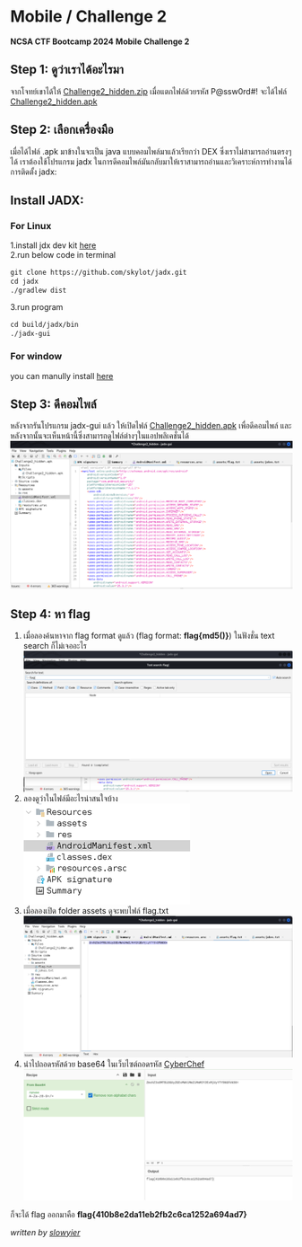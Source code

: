# Mobile / Challenge 2
**NCSA CTF Bootcamp 2024**
**Mobile**
**Challenge 2**
## Step 1: ดูว่าเราได้อะไรมา
จากโจทย์เขาได้ให้ [Challenge2_hidden.zip](Challenge2_hidden.zip) เมื่อแตกไฟล์ด้วยรหัส P@ssw0rd#! จะได้ไฟล์ [Challenge2_hidden.apk](Challenge2_hidden.apk) 
## Step 2: เลือกเครื่องมือ
เมื่อได้ไฟล์ .apk มาข้างในจะเป็น java แบบคอมไพล์มาแล้วเรียกว่า DEX ซึ่งเราไม่สามารถอ่านตรงๆได้ เราต้องใช้โปรแกรม jadx ในการดีคอมไพล์มันกลับมาให้เราสามารถอ่านและวิเคราะห์การทำงานได้
การติดตั้ง jadx:

## Install JADX:
### For Linux
1.install jdx dev kit [here](https://www.oracle.com/java/technologies/downloads/#jdk21-linux)<br>
2.run below code in terminal
```
git clone https://github.com/skylot/jadx.git
cd jadx
./gradlew dist
```
3.run program
```
cd build/jadx/bin
./jadx-gui
```

### For window
you can manully install [here](https://github.com/skylot/jadx/releases) 
<br>
## Step 3: ดีคอมไพล์
หลังจากรันโปรแกรม jadx-gui แล้ว ให้เปิดไฟล์ [Challenge2_hidden.apk](Challenge2_hidden.apk) เพื่อดีคอมไพล์ และหลังจากนั้นจะเห็นหน้านี้ซึ่งสามารถดูไฟล์ต่างๆในแอปพลิเคชั่นได้ <br>
![alt](img/M2_1.png)

## Step 4: หา flag
1. เมื่อลองค้นหาจาก flag format ดูแล้ว (flag format: **flag{md5()}**) ในฟังชั่น text search ก็ไม่เจออะไร <br>  ![alt](img/M2_2.png)
2. ลองดูว่าในไฟล์มีอะไรน่าสนใจบ้าง <br> ![alt](img/M2_3.png)
3. เมื่อลองเปิด folder assets ดูจะพบไฟล์ flag.txt <br> ![alt](img/M2_4.png) 
4. นำไปถอดรหัสด้วย base64 ในเว็บไซต์ถอดรหัส [CyberChef](https://gchq.github.io/CyberChef) ![alt](img/M2_5.png)

ก็จะได้ flag ออกมาคือ **flag{410b8e2da11eb2fb2c6ca1252a694ad7}**

*written by [slowyier](https://github.com/nolgg)*